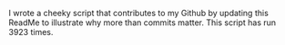 I wrote a cheeky script that contributes to my Github by updating this ReadMe to illustrate why more than commits matter. This script has run 3923 times.